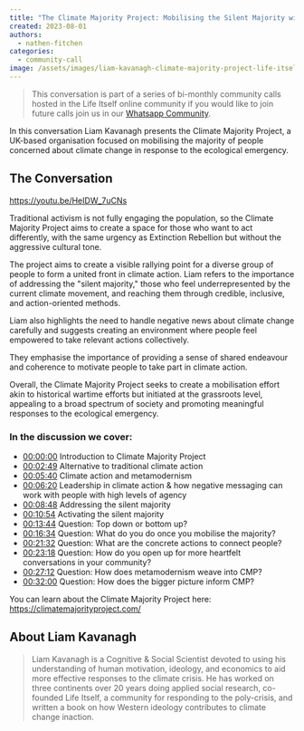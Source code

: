 ```yaml
---
title: "The Climate Majority Project: Mobilising the Silent Majority with Liam Kavanagh"
created: 2023-08-01
authors: 
  - nathen-fitchen
categories: 
  - community-call
image: /assets/images/liam-kavanagh-climate-majority-project-life-itself-community-call.jpg
---
```


>This conversation is part of a series of bi-monthly community calls hosted in the Life Itself online community if you would like to join future calls join us in our [Whatsapp Community](https://chat.whatsapp.com/JNJCTZugNQn1fq89xbHtfA).

In this conversation Liam Kavanagh presents the Climate Majority Project, a UK-based organisation focused on mobilising the majority of people concerned about climate change in response to the ecological emergency. 

## The Conversation

https://youtu.be/HeIDW_7uCNs

Traditional activism is not fully engaging the population, so the Climate Majority Project aims to create a space for those who want to act differently, with the same urgency as Extinction Rebellion but without the aggressive cultural tone. 

The project aims to create a visible rallying point for a diverse group of people to form a united front in climate action. Liam refers to the importance of addressing the "silent majority," those who feel underrepresented by the current climate movement, and reaching them through credible, inclusive, and action-oriented methods. 

Liam also highlights the need to handle negative news about climate change carefully and suggests creating an environment where people feel empowered to take relevant actions collectively. 

They emphasise the importance of providing a sense of shared endeavour and coherence to motivate people to take part in climate action. 

Overall, the Climate Majority Project seeks to create a mobilisation effort akin to historical wartime efforts but initiated at the grassroots level, appealing to a broad spectrum of society and promoting meaningful responses to the ecological emergency. 

### In the discussion we cover:
- [00:00:00](https://www.youtube.com/watch?v=HeIDW_7uCNs&t=0s) Introduction to Climate Majority Project 
- [00:02:49](https://www.youtube.com/watch?v=HeIDW_7uCNs&t=169s) Alternative to traditional climate action 
- [00:05:40](https://www.youtube.com/watch?v=HeIDW_7uCNs&t=340s) Climate action and metamodernism 
- [00:06:20](https://www.youtube.com/watch?v=HeIDW_7uCNs&t=380s) Leadership in climate action & how negative messaging can work with people with high levels of agency 
- [00:08:48](https://www.youtube.com/watch?v=HeIDW_7uCNs&t=528s) Addressing the silent majority 
- [00:10:54](https://www.youtube.com/watch?v=HeIDW_7uCNs&t=654s) Activating the silent majority 
- [00:13:44](https://www.youtube.com/watch?v=HeIDW_7uCNs&t=824s) Question: Top down or bottom up?
- [00:16:34](https://www.youtube.com/watch?v=HeIDW_7uCNs&t=994s) Question: What do you do once you mobilise the majority? 
- [00:21:32](https://www.youtube.com/watch?v=HeIDW_7uCNs&t=1292s) Question: What are the concrete actions to connect people? 
- [00:23:18](https://www.youtube.com/watch?v=HeIDW_7uCNs&t=1398s) Question: How do you open up for more heartfelt conversations in your community? 
- [00:27:12](https://www.youtube.com/watch?v=HeIDW_7uCNs&t=1632s) Question: How does metamodernism weave into CMP? 
- [00:32:00](https://www.youtube.com/watch?v=HeIDW_7uCNs&t=1920s) Question: How does the bigger picture inform CMP?

You can learn about the Climate Majority Project here: https://climatemajorityproject.com/

## About Liam Kavanagh

> Liam Kavanagh is a Cognitive & Social Scientist devoted to using his understanding of human motivation, ideology, and economics to aid more effective responses to the climate crisis. He has worked on three continents over 20 years doing applied social research, co-founded Life Itself, a community for responding to the poly-crisis, and written a book on how Western ideology contributes to climate change inaction.


